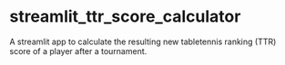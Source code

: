 # streamlit_ttr_score_calculator
A streamlit app to calculate the resulting new tabletennis ranking (TTR) score of a player after a tournament.

